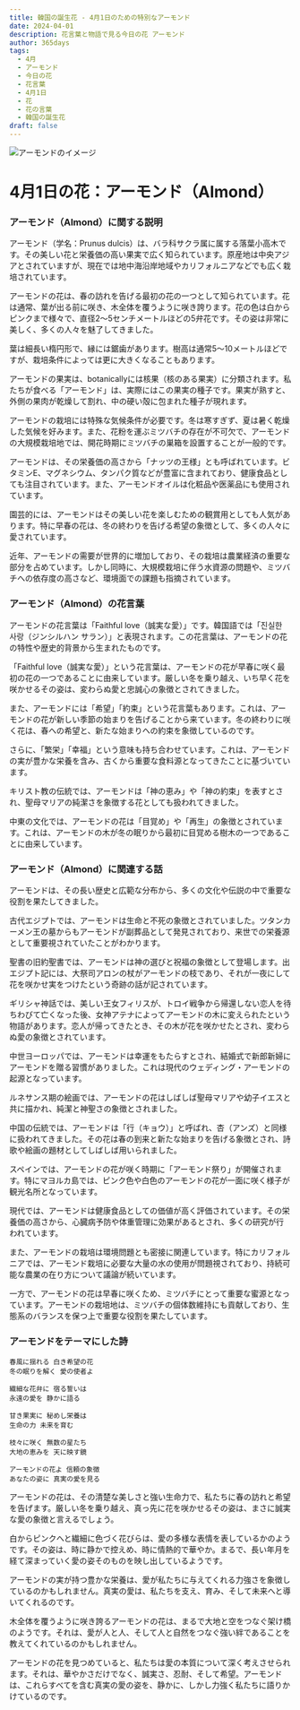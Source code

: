 ```yaml
---
title: 韓国の誕生花 - 4月1日のための特別なアーモンド
date: 2024-04-01
description: 花言葉と物語で見る今日の花 アーモンド
author: 365days
tags:
  - 4月
  - アーモンド
  - 今日の花
  - 花言葉
  - 4月1日
  - 花
  - 花の言葉
  - 韓国の誕生花
draft: false
---
```




![アーモンドのイメージ](https://cdn.pixabay.com/photo/2016/02/01/15/15/almond-blossom-1173735_1280.jpg#center#center)


# 4月1日の花：アーモンド（Almond）

### アーモンド（Almond）に関する説明

アーモンド（学名：Prunus dulcis）は、バラ科サクラ属に属する落葉小高木です。その美しい花と栄養価の高い果実で広く知られています。原産地は中央アジアとされていますが、現在では地中海沿岸地域やカリフォルニアなどでも広く栽培されています。

アーモンドの花は、春の訪れを告げる最初の花の一つとして知られています。花は通常、葉が出る前に咲き、木全体を覆うように咲き誇ります。花の色は白からピンクまで様々で、直径2〜5センチメートルほどの5弁花です。その姿は非常に美しく、多くの人々を魅了してきました。

葉は細長い楕円形で、縁には鋸歯があります。樹高は通常5〜10メートルほどですが、栽培条件によっては更に大きくなることもあります。

アーモンドの果実は、botanicallyには核果（核のある果実）に分類されます。私たちが食べる「アーモンド」は、実際にはこの果実の種子です。果実が熟すと、外側の果肉が乾燥して割れ、中の硬い殻に包まれた種子が現れます。

アーモンドの栽培には特殊な気候条件が必要です。冬は寒すぎず、夏は暑く乾燥した気候を好みます。また、花粉を運ぶミツバチの存在が不可欠で、アーモンドの大規模栽培地では、開花時期にミツバチの巣箱を設置することが一般的です。

アーモンドは、その栄養価の高さから「ナッツの王様」とも呼ばれています。ビタミンE、マグネシウム、タンパク質などが豊富に含まれており、健康食品としても注目されています。また、アーモンドオイルは化粧品や医薬品にも使用されています。

園芸的には、アーモンドはその美しい花を楽しむための観賞用としても人気があります。特に早春の花は、冬の終わりを告げる希望の象徴として、多くの人々に愛されています。

近年、アーモンドの需要が世界的に増加しており、その栽培は農業経済の重要な部分を占めています。しかし同時に、大規模栽培に伴う水資源の問題や、ミツバチへの依存度の高さなど、環境面での課題も指摘されています。

### アーモンド（Almond）の花言葉

アーモンドの花言葉は「Faithful love（誠実な愛）」です。韓国語では「진실한 사랑（ジンシルハン サラン）」と表現されます。この花言葉は、アーモンドの花の特性や歴史的背景から生まれたものです。

「Faithful love（誠実な愛）」という花言葉は、アーモンドの花が早春に咲く最初の花の一つであることに由来しています。厳しい冬を乗り越え、いち早く花を咲かせるその姿は、変わらぬ愛と忠誠心の象徴とされてきました。

また、アーモンドには「希望」「約束」という花言葉もあります。これは、アーモンドの花が新しい季節の始まりを告げることから来ています。冬の終わりに咲く花は、春への希望と、新たな始まりへの約束を象徴しているのです。

さらに、「繁栄」「幸福」という意味も持ち合わせています。これは、アーモンドの実が豊かな栄養を含み、古くから重要な食料源となってきたことに基づいています。

キリスト教の伝統では、アーモンドは「神の恵み」や「神の約束」を表すとされ、聖母マリアの純潔さを象徴する花としても扱われてきました。

中東の文化では、アーモンドの花は「目覚め」や「再生」の象徴とされています。これは、アーモンドの木が冬の眠りから最初に目覚める樹木の一つであることに由来しています。

### アーモンド（Almond）に関連する話

アーモンドは、その長い歴史と広範な分布から、多くの文化や伝説の中で重要な役割を果たしてきました。

古代エジプトでは、アーモンドは生命と不死の象徴とされていました。ツタンカーメン王の墓からもアーモンドが副葬品として発見されており、来世での栄養源として重要視されていたことがわかります。

聖書の旧約聖書では、アーモンドは神の選びと祝福の象徴として登場します。出エジプト記には、大祭司アロンの杖がアーモンドの枝であり、それが一夜にして花を咲かせ実をつけたという奇跡の話が記されています。

ギリシャ神話では、美しい王女フィリスが、トロイ戦争から帰還しない恋人を待ちわびて亡くなった後、女神アテナによってアーモンドの木に変えられたという物語があります。恋人が帰ってきたとき、その木が花を咲かせたとされ、変わらぬ愛の象徴とされています。

中世ヨーロッパでは、アーモンドは幸運をもたらすとされ、結婚式で新郎新婦にアーモンドを贈る習慣がありました。これは現代のウェディング・アーモンドの起源となっています。

ルネサンス期の絵画では、アーモンドの花はしばしば聖母マリアや幼子イエスと共に描かれ、純潔と神聖さの象徴とされました。

中国の伝統では、アーモンドは「行（キョウ）」と呼ばれ、杏（アンズ）と同様に扱われてきました。その花は春の到来と新たな始まりを告げる象徴とされ、詩歌や絵画の題材としてしばしば用いられました。

スペインでは、アーモンドの花が咲く時期に「アーモンド祭り」が開催されます。特にマヨルカ島では、ピンク色や白色のアーモンドの花が一面に咲く様子が観光名所となっています。

現代では、アーモンドは健康食品としての価値が高く評価されています。その栄養価の高さから、心臓病予防や体重管理に効果があるとされ、多くの研究が行われています。

また、アーモンドの栽培は環境問題とも密接に関連しています。特にカリフォルニアでは、アーモンド栽培に必要な大量の水の使用が問題視されており、持続可能な農業の在り方について議論が続いています。

一方で、アーモンドの花は早春に咲くため、ミツバチにとって重要な蜜源となっています。アーモンドの栽培地は、ミツバチの個体数維持にも貢献しており、生態系のバランスを保つ上で重要な役割を果たしています。

### アーモンドをテーマにした詩

    春風に揺れる 白き希望の花
    冬の眠りを解く 愛の使者よ
    
    繊細な花弁に 宿る誓いは
    永遠の愛を 静かに語る
    
    甘き果実に 秘めし栄養は
    生命の力 未来を育む
    
    枝々に咲く 無数の星たち
    大地の恵みを 天に映す鏡
    
    アーモンドの花よ 信頼の象徴
    あなたの姿に 真実の愛を見る

アーモンドの花は、その清楚な美しさと強い生命力で、私たちに春の訪れと希望を告げます。厳しい冬を乗り越え、真っ先に花を咲かせるその姿は、まさに誠実な愛の象徴と言えるでしょう。

白からピンクへと繊細に色づく花びらは、愛の多様な表情を表しているかのようです。その姿は、時に静かで控えめ、時に情熱的で華やか。まるで、長い年月を経て深まっていく愛の姿そのものを映し出しているようです。

アーモンドの実が持つ豊かな栄養は、愛が私たちに与えてくれる力強さを象徴しているのかもしれません。真実の愛は、私たちを支え、育み、そして未来へと導いてくれるのです。

木全体を覆うように咲き誇るアーモンドの花は、まるで大地と空をつなぐ架け橋のようです。それは、愛が人と人、そして人と自然をつなぐ強い絆であることを教えてくれているのかもしれません。

アーモンドの花を見つめていると、私たちは愛の本質について深く考えさせられます。それは、華やかさだけでなく、誠実さ、忍耐、そして希望。アーモンドは、これらすべてを含む真実の愛の姿を、静かに、しかし力強く私たちに語りかけているのです。
